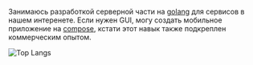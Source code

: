 Занимаюсь разработкой серверной части на [golang](https://go.dev/) для сервисов в нашем интеренете. Если нужен GUI, могу создать мобильное приложение на [compose](https://developer.android.com/compose), кстати этот навык также подкреплен коммерческим опытом.

![Top Langs](https://github-readme-stats.vercel.app/api/top-langs/?username=Saime-0&layout=compact&theme=dark)
